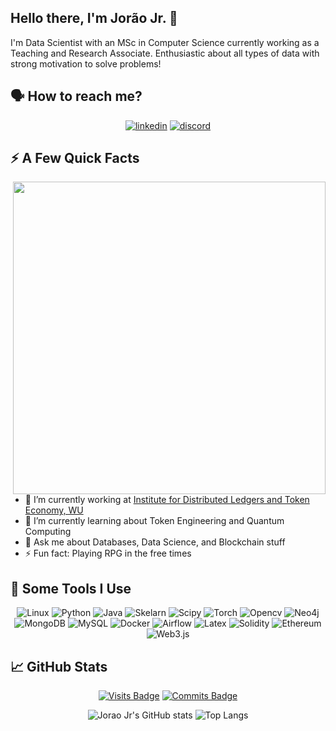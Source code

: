 ## Hello there, I'm Jorão Jr. 👋 

I'm Data Scientist with an MSc in Computer Science currently working as a Teaching and Research Associate. Enthusiastic about all types of data with strong motivation to solve problems!

## 🗣️ How to reach me?

<div align="center">

[![linkedin](https://img.shields.io/badge/LinkedIn-0077B5?style=for-the-badge&logo=linkedin&logoColor=white)](https://www.linkedin.com/in/joraojr/)
[![discord](https://img.shields.io/badge/Discord-5865F2?style=for-the-badge&logo=discord&logoColor=white)](https://discordapp.com/users/275390670716403713)

</div>


## ⚡️ A Few Quick Facts


<img align="right" src="https://media.giphy.com/media/OnJLRvXvAmvPW/giphy.gif" width="500"/>

- 🔭 I’m currently working at [Institute for Distributed Ledgers and Token Economy, WU]
- 🌱 I’m currently learning about Token Engineering and Quantum Computing
- 💬 Ask me about Databases, Data Science, and Blockchain stuff
- ⚡ Fun fact: Playing RPG in the free times


## 🚀 Some Tools I Use

<div align="center">
  
<img alt="Linux" src="https://img.shields.io/badge/Linux-FCC624?style=for-the-badge&logo=linux&logoColor=black" />

<img alt="Python" src="https://img.shields.io/badge/Python-FFD43B?style=for-the-badge&logo=python&logoColor=blue" />
<img alt="Java" src="https://img.shields.io/badge/Java-ED8B00?style=for-the-badge&logo=java&logoColor=white" />

<img alt="Skelarn" src="https://img.shields.io/badge/scikit_learn-F7931E?style=for-the-badge&logo=scikit-learn&logoColor=white" />
<img alt="Scipy" src="https://img.shields.io/badge/SciPy-654FF0?style=for-the-badge&logo=SciPy&logoColor=white" />
<img alt="Torch" src="https://img.shields.io/badge/PyTorch-EE4C2C?style=for-the-badge&logo=PyTorch&logoColor=white" />
<img alt="Opencv" src="https://img.shields.io/badge/OpenCV-27338e?style=for-the-badge&logo=OpenCV&logoColor=white" />

<img alt="Neo4j" src="https://img.shields.io/badge/Neo4j-018bff?style=for-the-badge&logo=neo4j&logoColor=white" />
<img alt="MongoDB" src="https://img.shields.io/badge/MongoDB-4EA94B?style=for-the-badge&logo=mongodb&logoColor=white" />
<img alt="MySQL" src="https://img.shields.io/badge/MySQL-005C84?style=for-the-badge&logo=mysql&logoColor=white" />

<img alt="Docker" src="https://img.shields.io/badge/Docker-2CA5E0?style=for-the-badge&logo=docker&logoColor=white" />
<img alt="Airflow" src="https://img.shields.io/badge/Airflow-017CEE?style=for-the-badge&logo=Apache%20Airflow&logoColor=white" />

<img alt="Latex" src="https://img.shields.io/badge/LaTeX-47A141?style=for-the-badge&logo=LaTeX&logoColor=white" />

<img alt="Solidity" src="https://img.shields.io/badge/Solidity-e6e6e6?style=for-the-badge&logo=solidity&logoColor=black" />
<img alt="Ethereum" src="https://img.shields.io/badge/Ethereum-3C3C3D?style=for-the-badge&logo=Ethereum&logoColor=white" />
<img alt="Web3.js" src="https://img.shields.io/badge/web3.js-F16822?style=for-the-badge&logo=web3.js&logoColor=white" />


</div>


## 📈 GitHub Stats

<div align=center>


[![Visits Badge](https://komarev.com/ghpvc/?username=joraojr&color=brightgreen)](https://github.com/joraojr)
[![Commits Badge](https://badges.pufler.dev/commits/monthly/joraojr)](https://github.com/joraojr)

![Jorao Jr's GitHub stats](https://github-readme-stats.vercel.app/api?username=joraojr&show_icons=true&theme=radical&count_private=true)
![Top Langs](https://github-readme-stats.vercel.app/api/top-langs/?username=joraojr&langs_count=6&hide=TeXt&hide_border=true&layout=compact&theme=radical)


</div>

[Institute for Distributed Ledgers and Token Economy, WU]: https://www.wu.ac.at/en/tecon
